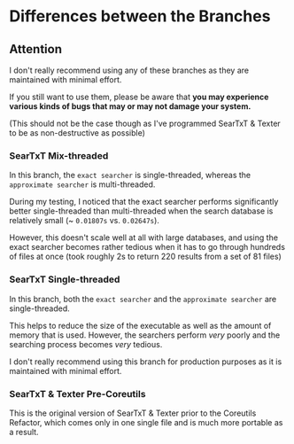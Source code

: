 # Differences between the Branches
## Attention
I don't really recommend using any of these branches as they are maintained with minimal effort. 

If you still want to use them, please be aware that **you may experience various kinds of bugs that may or may not damage your system.** 

(This should not be the case though as I've programmed SearTxT & Texter to be as non-destructive as possible)

### SearTxT Mix-threaded 
In this branch, the `exact searcher` is single-threaded, whereas the `approximate searcher` is multi-threaded.

During my testing, I noticed that the exact searcher performs significantly better single-threaded than multi-threaded when the search database is relatively small (~ `0.01807s` vs. `0.02647s`). 

However, this doesn't scale well at all with large databases, and using the exact searcher becomes rather tedious when it has to go through hundreds of files at once (took roughly 2s to return 220 results from a set of 81 files)

### SearTxT Single-threaded
In this branch, both the `exact searcher` and the `approximate searcher` are single-threaded.

This helps to reduce the size of the executable as well as the amount of memory that is used. However, the searchers perform *very* poorly and the searching process becomes *very* tedious.

I don't really recommend using this branch for production purposes as it is maintained with minimal effort.

### SearTxT & Texter Pre-Coreutils
This is the original version of SearTxT & Texter prior to the Coreutils Refactor, which comes only in one single file and is much more portable as a result.

